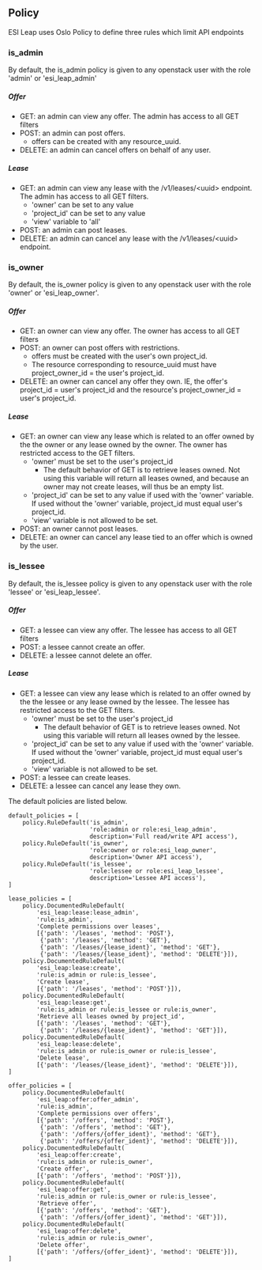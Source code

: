 ## Policy
ESI Leap uses Oslo Policy to define three rules which limit API endpoints

### is_admin
By default, the is_admin policy is given to any openstack user with the role 'admin' or 'esi_leap_admin'

##### Offer
* GET: an admin can view any offer. The admin has access to all GET filters
* POST: an admin can post offers.
  * offers can be created with any resource_uuid.
* DELETE: an admin can cancel offers on behalf of any user.

##### Lease
* GET: an admin can view any lease with the /v1/leases/\<uuid> endpoint. The admin has access to all GET filters.
  * 'owner' can be set to any value
  * 'project_id' can be set to any value
  * 'view' variable to 'all'
* POST: an admin can post leases.
* DELETE: an admin can cancel any lease with the /v1/leases/\<uuid> endpoint.

### is_owner
By default, the is_owner policy is given to any openstack user with the role 'owner' or 'esi_leap_owner'.


##### Offer
* GET: an owner can view any offer. The owner has access to all GET filters
* POST: an owner can post offers with restrictions.
  * offers must be created with the user's own project_id.
  * The resource corresponding to resource_uuid must have project_owner_id = the user's project_id.
* DELETE: an owner can cancel any offer they own. IE, the offer's project_id = user's project_id and the resource's project_owner_id = user's project_id.

##### Lease
* GET: an owner can view any lease which is related to an offer owned by the the owner or any lease owned by the owner. The owner has restricted access to the GET filters.
  * 'owner' must be set to the user's project_id
    * The default behavior of GET is to retrieve leases owned. Not using this variable will return all leases owned, and because an owner may not create leases, will thus be an empty list.
  * 'project_id' can be set to any value if used with the 'owner' variable. If used without the 'owner' variable, project_id must equal user's project_id.
  * 'view' variable is not allowed to be set.
* POST: an owner cannot post leases.
* DELETE: an owner can cancel any lease tied to an offer which is owned by the user.


### is_lessee

By default, the is_lessee policy is given to any openstack user with the role 'lessee' or 'esi_leap_lessee'.


##### Offer
* GET: a lessee can view any offer. The lessee has access to all GET filters
* POST: a lessee cannot create an offer.
* DELETE: a lessee cannot delete an offer.

##### Lease
* GET: a lessee can view any lease which is related to an offer owned by the the lessee or any lease owned by the lessee. The lessee has restricted access to the GET filters.
  * 'owner' must be set to the user's project_id
    * The default behavior of GET is to retrieve leases owned. Not using this variable will return all leases owned by the lessee.
  * 'project_id' can be set to any value if used with the 'owner' variable. If used without the 'owner' variable, project_id must equal user's project_id.
  * 'view' variable is not allowed to be set.
* POST: a lessee can create leases.
* DELETE: a lessee can cancel any lease they own.


The default policies are listed below.
```
default_policies = [
    policy.RuleDefault('is_admin',
                       'role:admin or role:esi_leap_admin',
                       description='Full read/write API access'),
    policy.RuleDefault('is_owner',
                       'role:owner or role:esi_leap_owner',
                       description='Owner API access'),
    policy.RuleDefault('is_lessee',
                       'role:lessee or role:esi_leap_lessee',
                       description='Lessee API access'),
]

lease_policies = [
    policy.DocumentedRuleDefault(
        'esi_leap:lease:lease_admin',
        'rule:is_admin',
        'Complete permissions over leases',
        [{'path': '/leases', 'method': 'POST'},
         {'path': '/leases', 'method': 'GET'},
         {'path': '/leases/{lease_ident}', 'method': 'GET'},
         {'path': '/leases/{lease_ident}', 'method': 'DELETE'}]),
    policy.DocumentedRuleDefault(
        'esi_leap:lease:create',
        'rule:is_admin or rule:is_lessee',
        'Create lease',
        [{'path': '/leases', 'method': 'POST'}]),
    policy.DocumentedRuleDefault(
        'esi_leap:lease:get',
        'rule:is_admin or rule:is_lessee or rule:is_owner',
        'Retrieve all leases owned by project_id',
        [{'path': '/leases', 'method': 'GET'},
         {'path': '/leases/{lease_ident}', 'method': 'GET'}]),
    policy.DocumentedRuleDefault(
        'esi_leap:lease:delete',
        'rule:is_admin or rule:is_owner or rule:is_lessee',
        'Delete lease',
        [{'path': '/leases/{lease_ident}', 'method': 'DELETE'}]),
]

offer_policies = [
    policy.DocumentedRuleDefault(
        'esi_leap:offer:offer_admin',
        'rule:is_admin',
        'Complete permissions over offers',
        [{'path': '/offers', 'method': 'POST'},
         {'path': '/offers', 'method': 'GET'},
         {'path': '/offers/{offer_ident}', 'method': 'GET'},
         {'path': '/offers/{offer_ident}', 'method': 'DELETE'}]),
    policy.DocumentedRuleDefault(
        'esi_leap:offer:create',
        'rule:is_admin or rule:is_owner',
        'Create offer',
        [{'path': '/offers', 'method': 'POST'}]),
    policy.DocumentedRuleDefault(
        'esi_leap:offer:get',
        'rule:is_admin or rule:is_owner or rule:is_lessee',
        'Retrieve offer',
        [{'path': '/offers', 'method': 'GET'},
         {'path': '/offers/{offer_ident}', 'method': 'GET'}]),
    policy.DocumentedRuleDefault(
        'esi_leap:offer:delete',
        'rule:is_admin or rule:is_owner',
        'Delete offer',
        [{'path': '/offers/{offer_ident}', 'method': 'DELETE'}]),
]

```
